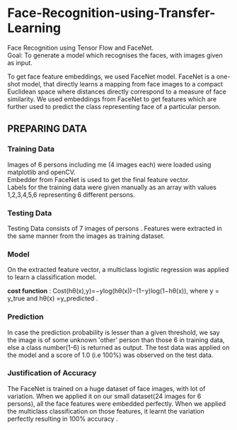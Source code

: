 # Face-Recognition-using-Transfer-Learning
Face Recognition using Tensor Flow and FaceNet.</br>
Goal: To generate a model which recognises the faces, with images given as input.


To get face feature embeddings, we used FaceNet model.
FaceNet is a one-shot model, that directly learns a mapping from face images to a compact Euclidean space where distances directly correspond to a measure of face similarity. We used embeddings from FaceNet to get features which are further used to predict the class representing face of a particular person.

## PREPARING DATA ##
### Training Data ### 
 Images of 6 persons including me (4 images each) were loaded using matplotlib and openCV.</br>
 Embedder from FaceNet is used to get the final feature vector.</br>
 Labels for the training data were given manually as an array with values 1,2,3,4,5,6 representing 6 different persons.
 
 ### Testing Data ###
 Testing Data consists of 7 images of persons .
 Features were extracted in the same manner from the images as training dataset.
 
 ### Model ###
 On the extracted feature vector, a multiclass logistic regression was applied to learn a classification model.
 
 **cost function** : Cost(hθ(x),y)=−ylog(hθ(x))−(1−y)log(1−hθ(x)), 
 where   y = y_true and
         hθ(x) =y_predicted .
 ### Prediction ###
 In case the prediction probability is lesser than a given threshold, we say the image is of some unknown 'other' person than    those 6 in training data, else a class number(1-6) is returned as output.
 The test data was applied on the model and a score of 1.0 (i.e 100%) was observed on the test data.
### Justification of Accuracy ###
The FaceNet is trained on a huge dataset of face images, with lot of variation. When we applied it on our small dataset(24 images for 6 persons), all the face features were embedded perfectly. When we applied the multiclass classification on those features, it learnt the variation perfectly resulting in 100% accuracy .
